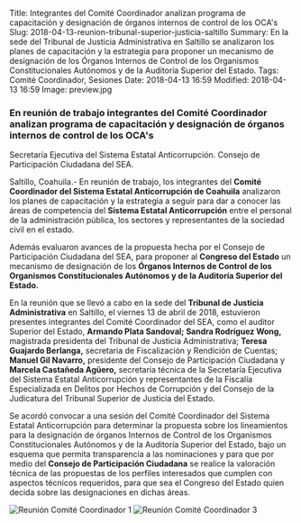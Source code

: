 Title: Integrantes del Comité Coordinador analizan programa de capacitación y designación de órganos internos de control de los OCA's
Slug: 2018-04-13-reunion-tribunal-superior-justicia-saltillo
Summary: En la sede del Tribunal de Justicia Administrativa en Saltillo se analizaron los planes de capacitación y la estrategia para proponer un mecanismo de designación de los Órganos Internos de Control de los Organismos Constitucionales Autónomos y de la Auditoría Superior del Estado.
Tags: Comité Coordinador, Sesiones
Date: 2018-04-13 16:59
Modified: 2018-04-13 16:59
Image: preview.jpg


### En reunión de trabajo integrantes del Comité Coordinador analizan programa de capacitación y designación de órganos internos de control de los OCA's

Secretaría Ejecutiva del Sistema Estatal Anticorrupción. Consejo de
Participación Ciudadana del SEA.

Saltillo, Coahuila.- En reunión de trabajo, los integrantes del
**Comité Coordinador del Sistema Estatal Anticorrupción de Coahuila**
analizaron los planes de capacitación y la estrategia a seguir para dar
a conocer las áreas de competencia del **Sistema Estatal
Anticorrupción** entre el personal de la administración pública, los
sectores y representantes de la sociedad civil en el estado.

Además evaluaron avances de la propuesta hecha por el Consejo de
Participación Ciudadana del SEA, para proponer al **Congreso del
Estado** un mecanismo de designación de los **Órganos Internos de
Control de los Organismos Constitucionales Autónomos y de la Auditoría
Superior del Estado.**

En la reunión que se llevó a cabo en la sede del **Tribunal de Justicia
Administrativa** en Saltillo, el viernes 13 de abril de 2018,
estuvieron presentes integrantes del Comité Coordinador del SEA, como
el auditor Superior del Estado, **Armando Plata Sandoval; Sandra
Rodríguez Wong,** magistrada presidenta del Tribunal de Justicia
Administrativa; **Teresa Guajardo Berlanga,** secretaria de
Fiscalización y Rendición de Cuentas; **Manuel Gil Navarro,**
presidente del Consejo de Participación Ciudadana y **Marcela Castañeda
Agüero,** secretaria técnica de la Secretaría Ejecutiva del Sistema
Estatal Anticorrupción y representantes de la Fiscalía Especializada en
Delitos por Hechos de Corrupción y del Consejo de la Judicatura del
Tribunal Superior de Justicia del Estado.

Se acordó convocar a una sesión del Comité Coordinador del Sistema
Estatal Anticorrupción para determinar la propuesta sobre los
lineamientos para la designación de órganos Internos de Control de los
Organismos Constitucionales Autónomos y de la Auditoría Superior del
Estado, bajo un esquema que permita transparencia a las nominaciones y
para que por medio del **Consejo de Participación Ciudadana** se
realice la valoración técnica de las propuestas de los perfiles
interesados que cumplen con aspectos técnicos requeridos, para que sea
el Congreso del Estado quien decida sobre las designaciones en dichas
áreas.

<img class="img-fluid" src="foto-01-reunion.jpg" alt="Reunión Comité Coordinador 1">

<img class="img-fluid" src="foto-03-reunion.jpg" alt="Reunión Comité Coordinador 3">
